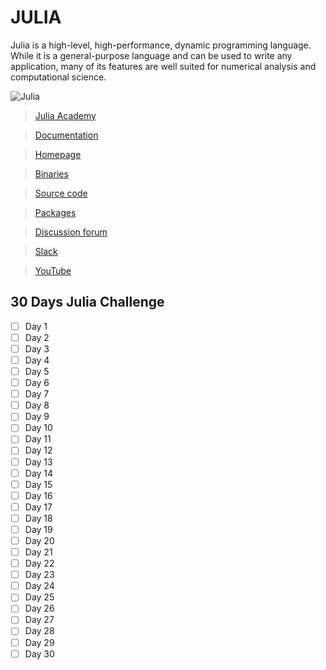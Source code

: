# JULIA

Julia is a high-level, high-performance, dynamic programming language. While it is a general-purpose language and can be used to write any application, many of its features are well suited for numerical analysis and computational science.

![Julia](https://user-images.githubusercontent.com/54937357/139801295-d201875c-9eea-4e55-94a7-8f592e8363ba.jpg)

 
  >[Julia Academy](https://juliaacademy.com)

  >[Documentation](https://docs.julialang.org/en/v1/)

  >[Homepage](https://julialang.org)

  >[Binaries](https://julialang.org/downloads)

  >[Source code](https://github.com/JuliaLang/julia)

  >[Packages](https://julialang.org/packages)

  >[Discussion forum](https://discourse.julialang.org)

  >[Slack](https://julialang.slack.com)

  >[YouTube](https://www.youtube.com/user/JuliaLanguage)

 
## 30 Days Julia Challenge

 - [ ] Day 1
 - [ ] Day 2
 - [ ] Day 3
 - [ ] Day 4
 - [ ] Day 5
 - [ ] Day 6
 - [ ] Day 7
 - [ ] Day 8
 - [ ] Day 9
 - [ ] Day 10
 - [ ] Day 11
 - [ ] Day 12
 - [ ] Day 13
 - [ ] Day 14
 - [ ] Day 15
 - [ ] Day 16
 - [ ] Day 17
 - [ ] Day 18
 - [ ] Day 19
 - [ ] Day 20
 - [ ] Day 21
 - [ ] Day 22
 - [ ] Day 23
 - [ ] Day 24
 - [ ] Day 25
 - [ ] Day 26
 - [ ] Day 27
 - [ ] Day 28
 - [ ] Day 29
 - [ ] Day 30
